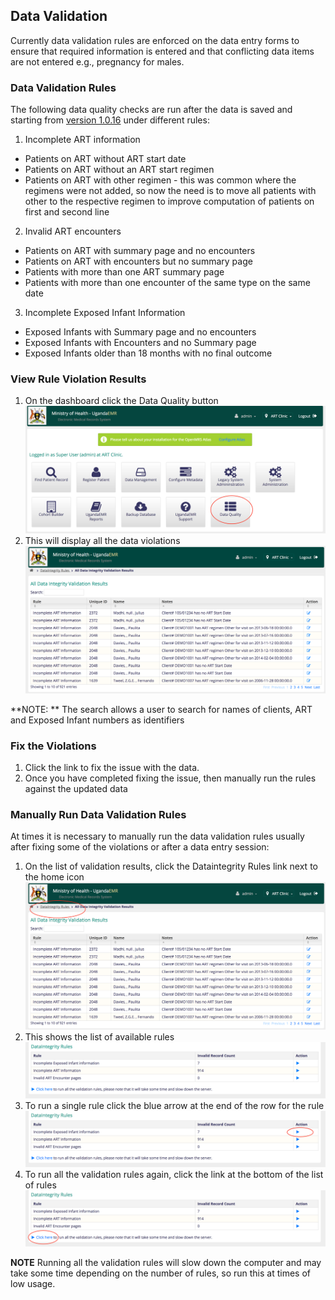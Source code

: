 ## Data Validation 
Currently data validation rules are enforced on the data entry forms to ensure that required information is entered and that conflicting data items are not entered e.g., pregnancy for males. 

### Data Validation Rules  
The following data quality checks are run after the data is saved and  starting from [version 1.0.16](ugandaemr-1016.md)
 under different rules:

1. Incomplete ART information
  * Patients on ART without ART start date 
  * Patients on ART without an ART start regimen 
  * Patients on ART with other regimen - this was common where the regimens were not added, so now the need is to move all patients with other to the respective regimen to improve computation of patients on first and second line
2. Invalid ART encounters
  * Patients on ART with summary page and no encounters 
  * Patients on ART with encounters but no summary page
  * Patients with more than one ART summary page 
  * Patients with more than one encounter of the same type on the same date 
3. Incomplete Exposed Infant Information 
  * Exposed Infants with Summary page and no encounters 
  * Exposed Infants with Encounters and no Summary page 
  * Exposed Infants older than 18 months with no final outcome 

### View Rule Violation Results 
1. On the dashboard click the Data Quality button  
![Data Quality Link](/assets/data_quality_link.png)
2. This will display all the data violations 
![Data Violations](/assets/list_of_data_violations.png)

**NOTE: ** The search allows a user to search for names of clients, ART and Exposed Infant numbers as identifiers

### Fix the Violations 
1. Click the link to fix the issue with the data. 
2. Once you have completed fixing the issue, then manually run the rules against the updated data

### Manually Run Data Validation Rules  
At times it is necessary to manually run the data validation rules usually after fixing some of the violations or after a data entry session: 
 
1. On the list of validation results, click the Dataintegrity Rules link next to the home icon 
![Data Integrity Rules Link](/assets/data_integrity_rules_link.png) 
2. This shows the list of available rules 
![Data Validation Rules List](/assets/data_integrity_rules_list.png) 
3. To run a single rule click the blue arrow at the end of the row for the rule 
![Run a single rule](/assets/data_integrity_rules_list_single_rule.png) 
4. To run all the validation rules again, click the link at the bottom of the list of rules 
![Run all validation rules](/assets/data_integrity_rules_list_all_rules.png)

**NOTE** Running all the validation rules will slow down the computer and may take some time depending on the number of rules, so run this at times of low usage. 
 